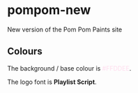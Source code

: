 # pompom-new
New version of the Pom Pom Paints site

## Colours
The background / base colour is <span style="color: #FFDDEE">#FFDDEE</span>.

The logo font is **Playlist Script**.
